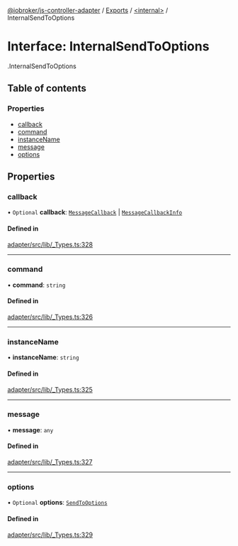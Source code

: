 [@iobroker/js-controller-adapter](../README.md) / [Exports](../modules.md) / [<internal\>](../modules/internal_.md) / InternalSendToOptions

# Interface: InternalSendToOptions

[<internal>](../modules/internal_.md).InternalSendToOptions

## Table of contents

### Properties

- [callback](internal_.InternalSendToOptions.md#callback)
- [command](internal_.InternalSendToOptions.md#command)
- [instanceName](internal_.InternalSendToOptions.md#instancename)
- [message](internal_.InternalSendToOptions.md#message)
- [options](internal_.InternalSendToOptions.md#options)

## Properties

### callback

• `Optional` **callback**: [`MessageCallback`](../modules/internal_.md#messagecallback) \| [`MessageCallbackInfo`](internal_.MessageCallbackInfo.md)

#### Defined in

[adapter/src/lib/_Types.ts:328](https://github.com/ioBroker/ioBroker.js-controller/blob/e9518edb/packages/adapter/src/lib/_Types.ts#L328)

___

### command

• **command**: `string`

#### Defined in

[adapter/src/lib/_Types.ts:326](https://github.com/ioBroker/ioBroker.js-controller/blob/e9518edb/packages/adapter/src/lib/_Types.ts#L326)

___

### instanceName

• **instanceName**: `string`

#### Defined in

[adapter/src/lib/_Types.ts:325](https://github.com/ioBroker/ioBroker.js-controller/blob/e9518edb/packages/adapter/src/lib/_Types.ts#L325)

___

### message

• **message**: `any`

#### Defined in

[adapter/src/lib/_Types.ts:327](https://github.com/ioBroker/ioBroker.js-controller/blob/e9518edb/packages/adapter/src/lib/_Types.ts#L327)

___

### options

• `Optional` **options**: [`SendToOptions`](internal_.SendToOptions.md)

#### Defined in

[adapter/src/lib/_Types.ts:329](https://github.com/ioBroker/ioBroker.js-controller/blob/e9518edb/packages/adapter/src/lib/_Types.ts#L329)

